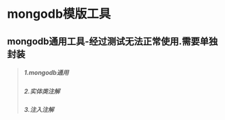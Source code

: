 # mongodb模版工具
## mongodb通用工具-经过测试无法正常使用.需要单独封装
> ##### 1.mongodb通用
> ##### 2.实体类注解
> ##### 3.注入注解




